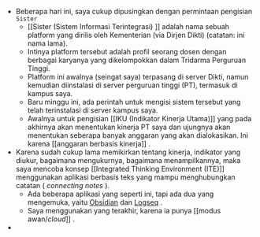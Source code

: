- Beberapa hari ini, saya cukup dipusingkan dengan permintaan pengisian `Sister`
	- [[Sister (Sistem Informasi Terintegrasi) ]] adalah nama sebuah platform yang dirilis oleh Kementerian (via Dirjen Dikti) (catatan: ini nama lama).
	- Intinya platform tersebut adalah profil seorang dosen dengan berbagai karyanya yang dikelompokkan dalam Tridarma Perguruan Tinggi.
	- Platform ini awalnya (seingat saya) terpasang di server Dikti, namun kemudian diinstalasi di server perguruan tinggi (PT), termasuk di kampus saya.
	- Baru minggu ini, ada perintah untuk mengisi sistem tersebut yang telah terinstalasi di server kampus saya.
	- Awalnya untuk pengisian [[IKU (Indikator Kinerja Utama)]] yang pada akhirnya akan menentukan kinerja PT saya dan ujungnya akan menentukan seberapa banyak anggaran yang akan dialokasikan. Ini karena [[anggaran berbasis kinerja]] .
- Karena sudah cukup lama memikirkan tentang kinerja, indikator yang diukur, bagaimana mengukurnya, bagaimana menampilkannya, maka saya mencoba konsep [[Integrated Thinking Environment (ITE)]] menggunakan aplikasi berbasis teks yang mampu menghubungkan catatan ( *connecting notes* ).
	- Ada beberapa aplikasi yang seperti ini, tapi ada dua yang mengemuka, yaitu [Obsidian](https://obsidian.md) dan [Logseq](https://logseq.com) .
	- Saya menggunakan yang terakhir, karena ia punya [[modus awan/_cloud_]] .
-